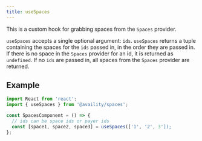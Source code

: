 ```yaml
---
title: useSpaces
---
```


This is a custom hook for grabbing spaces from the `Spaces` provider.

`useSpaces` accepts a single optional argument: `ids`. `useSpaces` returns a tuple containing the spaces for the `ids` passed in, in the order they are passed in. If there is no space in the `Spaces` provider for an id, it is returned as `undefined`.  If no `ids` are passed in, all spaces from the `Spaces` provider are returned.

## Example

```jsx
import React from 'react';
import { useSpaces } from '@availity/spaces';

const SpacesComponent = () => {
  // ids can be space ids or payer ids
  const [space1, space2, space3] = useSpaces(['1', '2', 3']);
};
```

